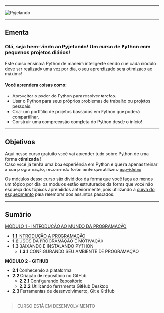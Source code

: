 <hr></hr>

![Pyjetando](https://user-images.githubusercontent.com/44483048/211707476-4f27f5f8-bc37-40ef-be9f-934c2e3fb359.jpg)

<hr></hr>

## Ementa
### Olá, seja bem-vindo ao Pyjetando! Um curso de Python com pequenos projetos diários!

Este curso ensinará Python de maneira inteligente sendo que cada módulo deve ser realizado uma vez por dia, o seu aprendizado sera otimizado ao máximo!

#### Você aprendera coisas como:
- Aproveitar o poder do Python para resolver tarefas.
- Usar o Python para seus próprios problemas de trabalho ou projetos pessoais.
- Criar um portfólio de projetos baseados em Python que poderá compartilhar.
- Construir uma compreensão completa do Python desde o início!

<hr></hr>

## Objetivos

Aqui nesse curso gratuito você vai aprender tudo sobre Python de uma forma **otimizada** ! <br>
Caso você já tenha uma boa experiência em Python e queira apenas treinar a sua programação, recomendo fortemente que utilize o [app-ideias](https://github.com/florinpop17/app-ideas)<br>

Os módulos desse curso são divididos da forma que você faça ao menos um tópico por dia, os modulos estão estruturados da forma que você não esqueça dos tópicos aprendidos anteriormente, pois utilizando a [curva do esquecimento](https://pt.wikipedia.org/wiki/Curva_do_esquecimento) para relembrar dos assuntos passados.

<hr></hr>

## Sumário
[MÓDULO 1 - INTRODUÇÃO AO MUNDO DA PROGRAMAÇÃO](MÓDULO%200)
- [**1.1** INTRODUÇÃO A PROGRAMAÇÃO](MÓDULO%200/INTRODUÇÃO%20A%20PROGRAMAÇÃO)
-	**1.2** USOS DA PROGRAMAÇÃO E MOTIVAÇÃO
- **1.3** BAIXANDO E INSTALANDO PYTHON
  - **1.3.1** CONFIGURANDO SEU AMBIENTE DE PROGRAMAÇÃO


__MÓDULO 2 - GITHUB__
- **2.1** Conhecendo a plataforma
- **2.2** Criação de repositório no GitHub
  - **2.2.1** Configurando Repositório
  - **2.2.2** Utilizando ferramenta GitHub Desktop
- **2.3**	Ferramentas de desenvolvimento, Git e GitHub<br><br>


> CURSO ESTÁ EM DESENVOLVIMENTO
